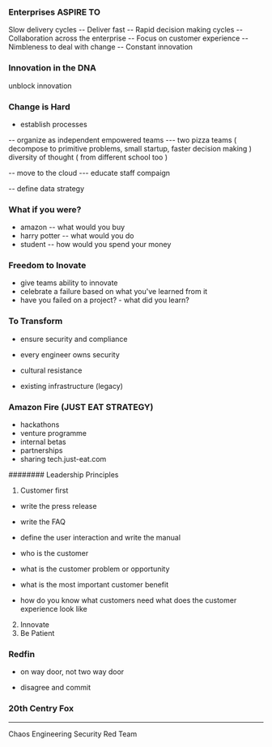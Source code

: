 ### Enterprises ASPIRE TO

Slow delivery cycles -- Deliver fast
-- Rapid decision making cycles
-- Collaboration across the enterprise
-- Focus on customer experience
-- Nimbleness to deal with change
-- Constant innovation

### Innovation in the DNA

unblock innovation

### Change is Hard

- establish processes

-- organize as independent empowered teams
--- two pizza teams
( decompose to primitive problems, small startup, faster decision making )
diversity of thought ( from different school too )

-- move to the cloud
--- educate staff compaign


-- define data strategy

### What if you were?

- amazon -- what would you buy
- harry potter -- what would you do
- student -- how would you spend your money


### Freedom to Inovate

- give teams ability to innovate
- celebrate a failure based on what you've learned from it
- have you failed on a project? - what did you learn?

### To Transform

- ensure security and compliance
- every engineer owns security

- cultural resistance
- existing infrastructure (legacy)

### Amazon Fire (JUST EAT STRATEGY)

- hackathons
- venture programme
- internal betas
- partnerships
- sharing tech.just-eat.com

######## Leadership Principles

1. Customer first

- write the press release
- write the FAQ
- define the user interaction and write the manual

- who is the customer
- what is the customer problem or opportunity
- what is the most important customer benefit
- how do you know what customers need
what does the customer experience look like

2. Innovate
3. Be Patient


### Redfin

- on way door, not two way door

- disagree and commit


### 20th Centry Fox

--------

Chaos Engineering
Security Red Team